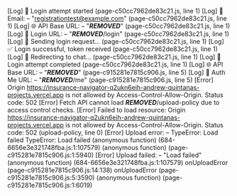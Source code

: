 [Log] 🔐 Login attempt started (page-c50cc7962de83c21.js, line 1)
[Log] 📧 Email: – "registrationtest@example.com" (page-c50cc7962de83c21.js, line 1)
[Log] 🌐 API Base URL: – "***REMOVED***" (page-c50cc7962de83c21.js, line 1)
[Log] 🔗 Login URL: – "***REMOVED***/login" (page-c50cc7962de83c21.js, line 1)
[Log] 🚀 Sending login request... (page-c50cc7962de83c21.js, line 1)
[Log] ✅ Login successful, token received (page-c50cc7962de83c21.js, line 1)
[Log] 🚀 Redirecting to chat... (page-c50cc7962de83c21.js, line 1)
[Log] 🏁 Login attempt completed (page-c50cc7962de83c21.js, line 1)
[Log] 🌐 API Base URL: – "***REMOVED***" (page-c915281e7815c906.js, line 5)
[Log] 🔗 Auth Me URL: – "***REMOVED***/me" (page-c915281e7815c906.js, line 5)
[Error] Origin https://insurance-navigator-q2ukn6eih-andrew-quintanas-projects.vercel.app is not allowed by Access-Control-Allow-Origin. Status code: 502
[Error] Fetch API cannot load ***REMOVED***/upload-policy due to access control checks.
[Error] Failed to load resource: Origin https://insurance-navigator-q2ukn6eih-andrew-quintanas-projects.vercel.app is not allowed by Access-Control-Allow-Origin. Status code: 502 (upload-policy, line 0)
[Error] Upload error: – TypeError: Load failed
TypeError: Load failed
	(anonymous function) (684-6656e3e321748fba.js:1:107579)
	(anonymous function) (page-c915281e7815c906.js:1:5940)
[Error] Upload failed: – "Load failed"
	(anonymous function) (684-6656e3e321748fba.js:1:107579)
	onUploadError (page-c915281e7815c906.js:14:138)
	onUploadError (page-c915281e7815c906.js:5:3590)
	(anonymous function) (page-c915281e7815c906.js:1:6019)